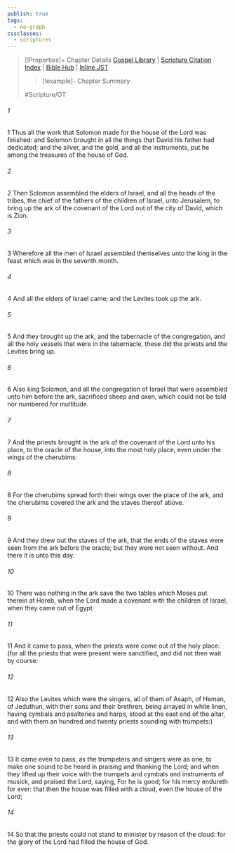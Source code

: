 ```yaml
---
publish: true
tags:
  - no-graph
cssclasses:
  - scriptures
---
```

>[!Properties]+ Chapter Details
>[Gospel Library](https://churchofjesuschrist.org/study/scriptures/ot/2-chr/5?lang=eng)    |    [Scripture Citation Index](https://scriptures.byu.edu/#07205::c07205)    |    [Bible Hub](https://biblehub.com/2_chronicles/5.htm)    |    [Inline JST](https://scripturetoolbox.com/html/ic/2Chronicles/5.html)
>>[!example]- Chapter Summary
>> 
> 
>
>#Scripture/OT
###### 1
1 Thus all the work that Solomon made for the house of the Lord was finished: and Solomon brought in all the things that David his father had dedicated; and the silver, and the gold, and all the instruments, put he among the treasures of the house of God.
###### 2
2 Then Solomon assembled the elders of Israel, and all the heads of the tribes, the chief of the fathers of the children of Israel, unto Jerusalem, to bring up the ark of the covenant of the Lord out of the city of David, which is Zion.
###### 3
3 Wherefore all the men of Israel assembled themselves unto the king in the feast which was in the seventh month.
###### 4
4 And all the elders of Israel came; and the Levites took up the ark.
###### 5
5 And they brought up the ark, and the tabernacle of the congregation, and all the holy vessels that were in the tabernacle, these did the priests and the Levites bring up.
###### 6
6 Also king Solomon, and all the congregation of Israel that were assembled unto him before the ark, sacrificed sheep and oxen, which could not be told nor numbered for multitude.
###### 7
7 And the priests brought in the ark of the covenant of the Lord unto his place, to the oracle of the house, into the most holy place, even under the wings of the cherubims:
###### 8
8 For the cherubims spread forth their wings over the place of the ark, and the cherubims covered the ark and the staves thereof above.
###### 9
9 And they drew out the staves of the ark, that the ends of the staves were seen from the ark before the oracle; but they were not seen without. And there it is unto this day.
###### 10
10 There was nothing in the ark save the two tables which Moses put therein at Horeb, when the Lord made a covenant with the children of Israel, when they came out of Egypt.
###### 11
11 And it came to pass, when the priests were come out of the holy place: (for all the priests that were present were sanctified, and did not then wait by course:
###### 12
12 Also the Levites which were the singers, all of them of Asaph, of Heman, of Jeduthun, with their sons and their brethren, being arrayed in white linen, having cymbals and psalteries and harps, stood at the east end of the altar, and with them an hundred and twenty priests sounding with trumpets:)
###### 13
13 It came even to pass, as the trumpeters and singers were as one, to make one sound to be heard in praising and thanking the Lord; and when they lifted up their voice with the trumpets and cymbals and instruments of musick, and praised the Lord, saying, For he is good; for his mercy endureth for ever: that then the house was filled with a cloud, even the house of the Lord;
###### 14
14 So that the priests could not stand to minister by reason of the cloud: for the glory of the Lord had filled the house of God.
